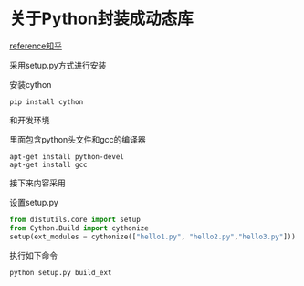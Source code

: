 # 关于Python封装成动态库

[reference知乎](https://zhuanlan.zhihu.com/p/265462717)

采用setup.py方式进行安装

安装cython

```text
pip install cython
```

和开发环境

里面包含python头文件和gcc的编译器

```
apt-get install python-devel
apt-get install gcc
```

接下来内容采用

设置setup.py

```python
from distutils.core import setup
from Cython.Build import cythonize
setup(ext_modules = cythonize(["hello1.py", "hello2.py","hello3.py"]))
```

执行如下命令

```
python setup.py build_ext
```

